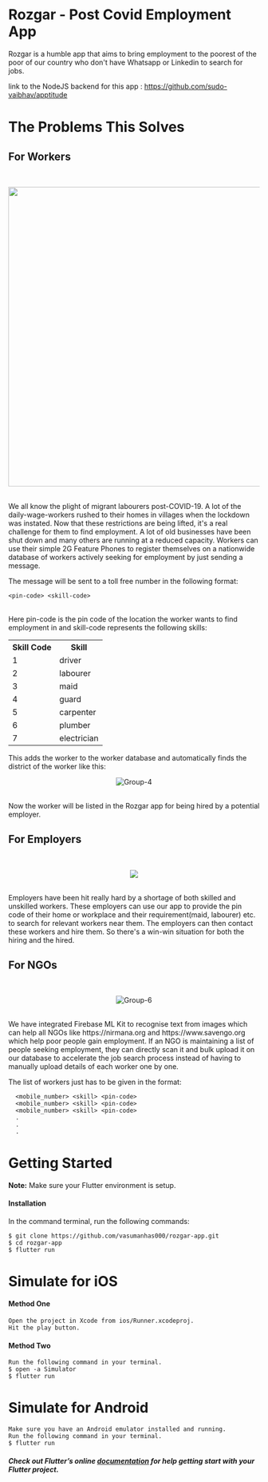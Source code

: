 <h1>Rozgar - Post Covid Employment App</h1>

Rozgar is a humble app that aims to bring employment to the poorest of the poor of our country who don't have Whatsapp or Linkedin to search for jobs. 

link to the NodeJS backend for this app : https://github.com/sudo-vaibhav/apptitude
# The Problems This Solves
## For  Workers
<br>
<p align="center">
  <img height="600px" src="https://images.unsplash.com/photo-1531668361947-d00e652ac030?ixlib=rb-1.2.1&ixid=eyJhcHBfaWQiOjEyMDd9&auto=format&fit=crop&w=634&q=80"/>
</p>
<br>
We all know the plight of migrant labourers post-COVID-19.
A lot of the daily-wage-workers rushed to their homes in villages when the lockdown was instated. Now that these restrictions are being lifted, it's a real challenge for them to find employment. A lot of old businesses have been shut down and many others are running at a reduced capacity. Workers can use their simple 2G Feature Phones to register themselves on a nationwide database of workers actively seeking for employment by just sending a message.

The message will be sent to a toll free number in the following format:
<br>
```
<pin-code> <skill-code>
```
<br>
Here pin-code is the pin code of the location the worker wants to find employment in and skill-code represents the following skills:
<br>
<p align="center">
<table>
  <tr>
    <th>Skill Code</th>
    <th>Skill</th>
  </tr>

  <tr>
    <td>
      1
    </td>
    <td>
      driver
    </td>
  </tr> 
    <tr>
      <td>
        2
      </td>
      <td>
        labourer
      </td>
    </tr>
    <tr>
      <td>
        3
      </td>
      <td>
        maid
      </td>
    </tr>
    <tr>
      <td>
        4
      </td>
      <td>
        guard
      </td>
    </tr>
    <tr>
      <td>
        5
      </td>
      <td>
        carpenter
      </td>
    </tr>
    <tr>
      <td>
        6
      </td>
      <td>
         plumber
      </td>
    </tr>
    <tr>
      <td>
        7
      </td>
      <td>
        electrician
      </td>
    </tr>
</table>
</p>
This adds the worker to the worker database and automatically finds the district of the worker like this:
<br>
<p align="center">
<img src="https://i.ibb.co/tDg0QwQ/Group-4.png" alt="Group-4" border="0">
  </p>
<br />
Now the worker will be listed in the Rozgar app for being hired by a potential employer. 

## For  Employers
<br>
<p align="center">
<img src="https://analyticsindiamag.com/wp-content/uploads/2019/12/How-SMBs-In-India-Can-Unlock-Their-Potential-With-Analytics.jpg" />
  </p>
<br>
Employers have been hit really hard by a shortage of both skilled and unskilled workers. These employers can use our app to provide the pin code of their home or workplace and their requirement(maid, labourer) etc. to search for relevant workers near them. The employers can then contact these workers and hire them. So there's a win-win situation for both the hiring and the hired.

## For NGOs
<br>
<p align="center">
<img src="https://i.ibb.co/RzgvDq5/Group-6.png" alt="Group-6" border="0" />
  </p>
<br>
We have integrated Firebase ML Kit to recognise text from images which can help all NGOs like https://nirmana.org and https://www.savengo.org which help poor people gain employment. If an NGO is maintaining a list of people seeking employment, they can directly scan it and bulk upload it on our database to accelerate the job search process instead of having to manually upload details of each worker one by one.


The list of workers just has to be given in the format:

```
  <mobile_number> <skill> <pin-code>
  <mobile_number> <skill> <pin-code>
  <mobile_number> <skill> <pin-code>
  .
  .
  .
```

# Getting Started
**Note:** Make sure your Flutter environment is setup.

#### Installation

In the command terminal, run the following commands:

    $ git clone https://github.com/vasumanhas000/rozgar-app.git
    $ cd rozgar-app
    $ flutter run

# Simulate for iOS
#### Method One
    
    Open the project in Xcode from ios/Runner.xcodeproj.
    Hit the play button.

#### Method Two

    Run the following command in your terminal.
    $ open -a Simulator
    $ flutter run

# Simulate for Android

    Make sure you have an Android emulator installed and running.
    Run the following command in your terminal.
    $ flutter run

##### Check out Flutter’s online [documentation](http://flutter.io/) for help getting start with your Flutter project.


